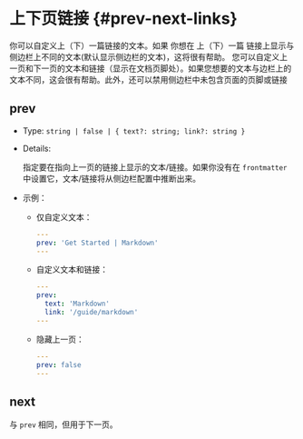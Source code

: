 # 上下页链接 {#prev-next-links}

你可以自定义上（下）一篇链接的文本。如果 你想在 上（下）一篇 链接上显示与侧边栏上不同的文本(默认显示侧边栏的文本)，这将很有帮助。
您可以自定义上一页和下一页的文本和链接（显示在文档页脚处）。如果您想要的文本与边栏上的文本不同，这会很有帮助。此外，还可以禁用侧边栏中未包含页面的页脚或链接

## prev

- Type: `string | false | { text?: string; link?: string }`

- Details:

  指定要在指向上一页的链接上显示的文本/链接。如果你没有在 `frontmatter` 中设置它，文本/链接将从侧边栏配置中推断出来。

- 示例：

  - 仅自定义文本：

    ```yaml
    ---
    prev: 'Get Started | Markdown'
    ---
    ```

  - 自定义文本和链接：

    ```yaml
    ---
    prev:
      text: 'Markdown'
      link: '/guide/markdown'
    ---
    ```

  - 隐藏上一页：

    ```yaml
    ---
    prev: false
    ---
    ```

## next

与 `prev` 相同，但用于下一页。
